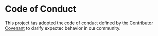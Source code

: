 # Code of Conduct

This project has adopted the code of conduct defined by the [Contributor Covenant](http://contributor-covenant.org/) to clarify expected behavior in our community.
